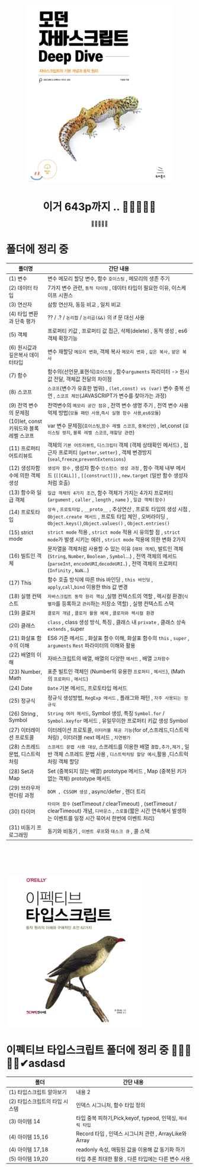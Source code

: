 <center>

![image](./image/12.png)<br />

이거 643p까지
..
🎯💡🔥📌✅
=======
🎯💡🔥📌✅

</center>

# 폴더에 정리 중

| 폴더명                                   | 간단 내용                                                                                                                                                                                                                |
| ---------------------------------------- | ------------------------------------------------------------------------------------------------------------------------------------------------------------------------------------------------------------------------ |
| (1) 변수                                 | 변수 메모리 할당 변수, 함수 `호이스팅` , 메모리의 생존 주기                                                                                                                                                              |
| (2) 데이터 타입                          | 7가지 변수 관련, `동적 타이핑` , 데이터 타입이 필요한 이유, 이스케이프 시퀀스                                                                                                                                            |
| (3) 연산자                               | 삼항 연산자, 동등 비교 , 일치 비교                                                                                                                                                                                       |
| (4) 타입 변환과 단축 평가                | ?? / .? / `논리합` / `논리곱(&&)` 의 if 문 대신 사용                                                                                                                                                                     |
| (5) 객체                                 | 프로퍼티 키값 , 프로퍼티 값 접근, 삭제(delete) , 동적 생성 , es6 객체 확장기능                                                                                                                                           |
| (6) 원시값과 깊은복사 데이터타입         | 변수 재할당 `메모리 변화`, 객체 복사 `메모리 변화` , `깊은 복사,` `얕은 복사`                                                                                                                                            |
| (7) 함수                                 | 함수의(선언문,표현식)`호이스팅` , 함수`arguments` 파리미터 -> 원시값 전달, 객체값 전달의 차이점                                                                                                                          |
| (8) 스코프                               | `스코프`(변수가 유효한 범위) , `(let,const) vs (var)` 변수 중복 선언 , `스코프 체인`(JAVASCRIPT가 변수를 찾아가는 과정)                                                                                                  |
| (9) 전역 변수의 문제점                   | 전역변수의 `메모리 공간 점유` , 전역 변수 생명 주기 , 전역 변수 사용억제 방법(`모듈 패턴 사용`,`즉시 실행 함수 사용`,`es6모듈`)                                                                                          |
| (10)let, const 키워드와 블록 레벨 스코프 | var 변수 문제점(`호이스팅`,`함수 레벨 스코프`, `중복선언`) , let,const (`호이스팅 방지`, `블록 레벨 스코프`, `재할당 관련`)                                                                                              |
| (11) 프로퍼티 어트리뷰트                 | 객체의 `기본 어트리뷰트`, `디스크립터` 객체 (객체 상태확인 메서드) , 접근자 프로퍼티 (`getter,setter`) , 객체 변경방지 (`seal`,`freeze`,`preventExtensions`)                                                             |
| (12) 생성자함수에 의한 객체 생성         | `생성자 함수` , 생성자 함수 `인스턴스 생성 과정` , 함수 객체 내부 메서드 (`[[CALL]]` , `[[construct]]`) , `new.target` (일반 함수 생성자처럼 호출)                                                                       |
| (13) 함수와 일급 객체                    | `일급 객체의 4가지 조건`, 함수 객체가 가지는 4가지 프로퍼티(`argument` , `caller` , `length` , `name` ) , `일급 객체(함수) `                                                                                             |
| (14) 프로토타입                          | `상속` , `프로토타입` , `__proto__` , 추상연산 , 프로토 타입의 생성 시점 , `Object.create 메서드` , 프로토 타입 체인 , 오버라이딩 , `Object.keys()`,`Object.values()` , `Object.entries()`                               |
| (15) strict mode                         | `strict mode` 적용 , `strict mode` 적용 시 유의할 점 , `strict mode`가 발생 시키는 에러 , `strict mode` 적용에 의한 변화 2가지                                                                                           |
| (16) 빌트인 객체                         | 문자열을 객체처럼 사용할 수 있는 이유 (`래퍼 객체`), 발트인 객체 (`String`, `Number`, `Boolean` , `Symbol`...) , 전역 객체의 메서드(`parseInt`, `encodeURI`,`decodeURI`..) , 전역 객체의 프로퍼티(`Infinity` , `NaN`...) |
| (17) This                                | 함수 호출 방식에 따른 this 바인딩 , `this 바인딩` , `apply`,`call`,`bind` 이용한 this 값 변경                                                                                                                            |
| (18) 실행 컨텍스트                       | `자바스크립트 동작 원리 핵심` ,실행 컨텍스트의 역할 , 렉시컬 환경(`식별자`를 등록하고 `관리`하는 저장소 역할) , 실행 컨텍스트 스택                                                                                       |
| (19) 클로저                              | `클로저 개념` , `클로저 활용 예제` , `클로저와 렉시컬 환경`                                                                                                                                                              |
| (20) 클래스                              | `class` , class 생성 방식, 특징 , 클래스 내 `private` , 클래스 상속 `extends` , super                                                                                                                                    |
| (21) 화살표 함수의 이해                  | ES6 기준 메서드 , 화살표 함수 이해, 화살표 함수의 `this` , `super` , `arguments` `Rest` 파라미터의 이해와 활용                                                                                                           |
| (22) 배열의 이해                         | 자바스크립트의 배열, 배열의 다양한 `메서드` , 배열 `고차함수`                                                                                                                                                            |
| (23) Number, Math                        | 표준 빌트인 객체인 (Number의 유용한 `프로퍼티` , `메서드`), (Math 의 `프로퍼티` , `메서드`)                                                                                                                              |
| (24) Date                                | `Date` 기본 메서드, 프로토타입 메서드                                                                                                                                                                                    |
| (25) 정규식                              | 정규식 생성방법, `RegExp 메서드` , 플래그와 패턴 , `자주 사용되는 정규식`                                                                                                                                                |
| (26) String , Symbol                     | `String 여러 메서드`, Symbol 생성, 특징 `Symbol.for` / `Symbol.keyfor` 메서드 , 유일무이한 프로퍼티 키값 생성 Symbol                                                                                                     |
| (27) 이터레이션 프로토콜                 | 이터레이션 프로토콜, `이터러블 제공 기능`(for of,스프레드,디스트럭처링) , 이터러블 next 메서드 , `지연평가`                                                                                                              |
| (28) 스프레드 문법, 디스트럭처링         | `스프레드 문법 사용 대상`, 스프레드를 이용한 배열 `결합,추가,제거` , 일반 객체 스프레드 문법 사용 , `디스트럭처링 할당 예시`,활용 ,디스트럭처링 객체 할당                                                                |
| (28) Set과 Map                           | Set (중복되지 않는 배열) prototype 메서드 , Map (중복된 키가 없는 객체) prototype 메서드                                                                                                                                 |
| (29) 브라우저 렌더링 과정                | `DOM , CSSOM 생성` , async/defer , 렌더 트리                                                                                                                                                                             |
| (30) 타이머                              | `타이머 함수` (setTimeout / clearTimeout) , (setTimeout / clearTimeout) 개념, `디바운스` , `스로틀`(짧은 시간 연속해서 발생하는 이벤트를 일정 시간 묶어서 한번에 이벤트 처리)                                            |
| (31) 비동기 프로그래밍                   | 동기와 비동기 , `이벤트 루프`와 `태스크 큐` , 콜 스택                                                                                                                                                                    |

<br />
<br />
<br />
<br />

![image](./image/toto.png)<br />

# 이펙티브 타입스크립트 폴더에 정리 중 🎯💡🔥📌✅✔asdasd

| 폴더                           | 간단 내용                                                  |
| ------------------------------ | ---------------------------------------------------------- |
| (1) 타입스크립트 알아보기      | 내용 2                                                     |
| (2) 타입스크립트의 타입 시스템 | 인덱스 시그니처, 함수 타입 정의                            |
| (3) 아이템 14                  | 타입 중복 피하기,Pick,keyof, typeod, 인덱싱, `제네릭 타입` |
| (4) 아이템 15,16               | Record 타입 , 인덱스 시그니처 관련 , ArrayLike와 Array     |
| (4) 아이템 17,18               | readonly 속성, 매핑된 값을 이용해 값 동기화 하기           |
| (5) 아이템 19,20               | 타입 추론 최대한 활용 , 다른 타입에는 다른 변수 사용       |

